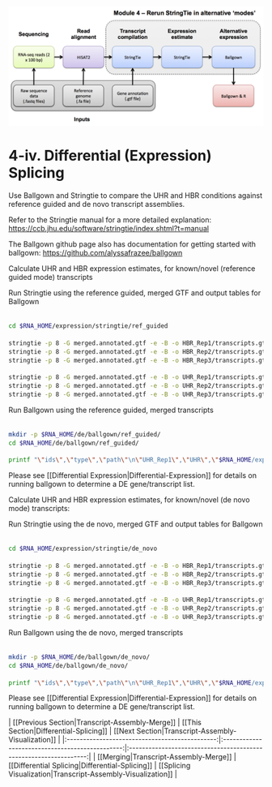 ![RNA-seq Flowchart - Module 5](Images/RNA-seq_Flowchart5.png)

# 4-iv. Differential (Expression) Splicing

Use Ballgown and Stringtie to compare the UHR and HBR conditions against reference guided and de novo transcript assemblies.

Refer to the Stringtie manual for a more detailed explanation:
https://ccb.jhu.edu/software/stringtie/index.shtml?t=manual

The Ballgown github page also has documentation for getting started with ballgown:
https://github.com/alyssafrazee/ballgown
	
Calculate UHR and HBR expression estimates, for known/novel (reference guided mode) transcripts

Run Stringtie using the reference guided, merged GTF and output tables for Ballgown

```bash

cd $RNA_HOME/expression/stringtie/ref_guided

stringtie -p 8 -G merged.annotated.gtf -e -B -o HBR_Rep1/transcripts.gtf $RNA_ALIGN_DIR/HBR_Rep1.bam
stringtie -p 8 -G merged.annotated.gtf -e -B -o HBR_Rep2/transcripts.gtf $RNA_ALIGN_DIR/HBR_Rep2.bam
stringtie -p 8 -G merged.annotated.gtf -e -B -o HBR_Rep3/transcripts.gtf $RNA_ALIGN_DIR/HBR_Rep3.bam

stringtie -p 8 -G merged.annotated.gtf -e -B -o UHR_Rep1/transcripts.gtf $RNA_ALIGN_DIR/UHR_Rep1.bam
stringtie -p 8 -G merged.annotated.gtf -e -B -o UHR_Rep2/transcripts.gtf $RNA_ALIGN_DIR/UHR_Rep2.bam
stringtie -p 8 -G merged.annotated.gtf -e -B -o UHR_Rep3/transcripts.gtf $RNA_ALIGN_DIR/UHR_Rep3.bam

```

Run Ballgown using the reference guided, merged transcripts

```bash

mkdir -p $RNA_HOME/de/ballgown/ref_guided/
cd $RNA_HOME/de/ballgown/ref_guided/

printf "\"ids\",\"type\",\"path\"\n\"UHR_Rep1\",\"UHR\",\"$RNA_HOME/expression/stringtie/ref_guided/UHR_Rep1\"\n\"UHR_Rep2\",\"UHR\",\"$RNA_HOME/expression/stringtie/ref_guided/UHR_Rep2\"\n\"UHR_Rep3\",\"UHR\",\"$RNA_HOME/expression/stringtie/ref_guided/UHR_Rep3\"\n\"HBR_Rep1\",\"HBR\",\"$RNA_HOME/expression/stringtie/ref_guided/HBR_Rep1\"\n\"HBR_Rep2\",\"HBR\",\"$RNA_HOME/expression/stringtie/ref_guided/HBR_Rep2\"\n\"HBR_Rep3\",\"HBR\",\"$RNA_HOME/expression/stringtie/ref_guided/HBR_Rep3\"\n" > UHR_vs_HBR.csv

```

Please see [[Differential Expression|Differential-Expression]] for details on running ballgown to determine a DE gene/transcript list.

Calculate UHR and HBR expression estimates, for known/novel (de novo mode) transcripts:

Run Stringtie using the de novo, merged GTF and output tables for Ballgown


```bash

cd $RNA_HOME/expression/stringtie/de_novo

stringtie -p 8 -G merged.annotated.gtf -e -B -o HBR_Rep1/transcripts.gtf $RNA_ALIGN_DIR/HBR_Rep1.bam
stringtie -p 8 -G merged.annotated.gtf -e -B -o HBR_Rep2/transcripts.gtf $RNA_ALIGN_DIR/HBR_Rep2.bam
stringtie -p 8 -G merged.annotated.gtf -e -B -o HBR_Rep3/transcripts.gtf $RNA_ALIGN_DIR/HBR_Rep3.bam

stringtie -p 8 -G merged.annotated.gtf -e -B -o UHR_Rep1/transcripts.gtf $RNA_ALIGN_DIR/UHR_Rep1.bam
stringtie -p 8 -G merged.annotated.gtf -e -B -o UHR_Rep2/transcripts.gtf $RNA_ALIGN_DIR/UHR_Rep2.bam
stringtie -p 8 -G merged.annotated.gtf -e -B -o UHR_Rep3/transcripts.gtf $RNA_ALIGN_DIR/UHR_Rep3.bam

```

Run Ballgown using the de novo, merged transcripts

```bash

mkdir -p $RNA_HOME/de/ballgown/de_novo/
cd $RNA_HOME/de/ballgown/de_novo/

printf "\"ids\",\"type\",\"path\"\n\"UHR_Rep1\",\"UHR\",\"$RNA_HOME/expression/stringtie/de_novo/UHR_Rep1\"\n\"UHR_Rep2\",\"UHR\",\"$RNA_HOME/expression/stringtie/de_novo/UHR_Rep2\"\n\"UHR_Rep3\",\"UHR\",\"$RNA_HOME/expression/stringtie/de_novo/UHR_Rep3\"\n\"HBR_Rep1\",\"HBR\",\"$RNA_HOME/expression/stringtie/de_novo/HBR_Rep1\"\n\"HBR_Rep2\",\"HBR\",\"$RNA_HOME/expression/stringtie/de_novo/HBR_Rep2\"\n\"HBR_Rep3\",\"HBR\",\"$RNA_HOME/expression/stringtie/de_novo/HBR_Rep3\"\n" > UHR_vs_HBR.csv

```

Please see [[Differential Expression|Differential-Expression]] for details on running ballgown to determine a DE gene/transcript list.

| [[Previous Section|Transcript-Assembly-Merge]] | [[This Section|Differential-Splicing]]          | [[Next Section|Transcript-Assembly-Visualization]]        |
|:----------------------------------------------:|:-----------------------------------------------:|:-----------------------------------------------------------------:|
| [[Merging|Transcript-Assembly-Merge]]          | [[Differential Splicing|Differential-Splicing]] | [[Splicing Visualization|Transcript-Assembly-Visualization]]  |
